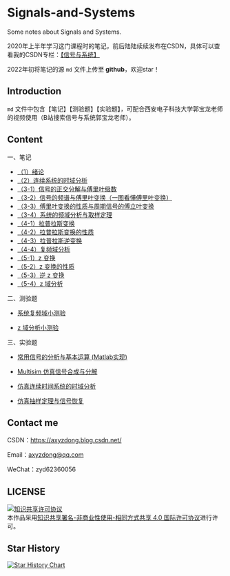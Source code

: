 # Signals-and-Systems

Some notes about Signals and Systems.

2020年上半年学习这门课程时的笔记，前后陆陆续续发布在CSDN，具体可以查看我的CSDN专栏：[【信号与系统】](https://blog.csdn.net/qq_43328313/category_9785559.html)

2022年初将笔记的源 `md` 文件上传至 **github**，欢迎star！

## Introduction

`md` 文件中包含【笔记】【测验题】【实验题】，可配合西安电子科技大学郭宝龙老师的视频使用（B站搜索信号与系统郭宝龙老师）。

## Content

一、笔记

- [（1）绪论](https://github.com/AXYZdong/Signals-and-Systems/blob/main/%E3%80%90%E4%BF%A1%E5%8F%B7%E4%B8%8E%E7%B3%BB%E7%BB%9F%E3%80%91%E7%AC%94%E8%AE%B0%EF%BC%881%EF%BC%89%E7%BB%AA%E8%AE%BA.md)
- [（2）连续系统的时域分析](https://github.com/AXYZdong/Signals-and-Systems/blob/main/%E3%80%90%E4%BF%A1%E5%8F%B7%E4%B8%8E%E7%B3%BB%E7%BB%9F%E3%80%91%E7%AC%94%E8%AE%B0%EF%BC%882%EF%BC%89%E8%BF%9E%E7%BB%AD%E7%B3%BB%E7%BB%9F%E7%9A%84%E6%97%B6%E5%9F%9F%E5%88%86%E6%9E%90.md)
- [（3-1）信号的正交分解与傅里叶级数](https://github.com/AXYZdong/Signals-and-Systems/blob/main/%E3%80%90%E4%BF%A1%E5%8F%B7%E4%B8%8E%E7%B3%BB%E7%BB%9F%E3%80%91%E7%AC%94%E8%AE%B0%EF%BC%883-1%EF%BC%89%E4%BF%A1%E5%8F%B7%E7%9A%84%E6%AD%A3%E4%BA%A4%E5%88%86%E8%A7%A3%E4%B8%8E%E5%82%85%E9%87%8C%E5%8F%B6%E7%BA%A7%E6%95%B0.md)
- [（3-2）信号的频谱与傅里叶变换（一图看懂傅里叶变换）](https://github.com/AXYZdong/Signals-and-Systems/blob/main/%E3%80%90%E4%BF%A1%E5%8F%B7%E4%B8%8E%E7%B3%BB%E7%BB%9F%E3%80%91%E7%AC%94%E8%AE%B0%EF%BC%883-2%EF%BC%89%E4%BF%A1%E5%8F%B7%E7%9A%84%E9%A2%91%E8%B0%B1%E4%B8%8E%E5%82%85%E9%87%8C%E5%8F%B6%E5%8F%98%E6%8D%A2%EF%BC%88%E4%B8%80%E5%9B%BE%E7%9C%8B%E6%87%82%E5%82%85%E9%87%8C%E5%8F%B6%E5%8F%98%E6%8D%A2%EF%BC%89.md)
- [（3-3）傅里叶变换的性质与周期信号的傅立叶变换](https://github.com/AXYZdong/Signals-and-Systems/blob/main/%E3%80%90%E4%BF%A1%E5%8F%B7%E4%B8%8E%E7%B3%BB%E7%BB%9F%E3%80%91%E7%AC%94%E8%AE%B0%EF%BC%883-3%EF%BC%89%E5%82%85%E9%87%8C%E5%8F%B6%E5%8F%98%E6%8D%A2%E7%9A%84%E6%80%A7%E8%B4%A8%E4%B8%8E%E5%91%A8%E6%9C%9F%E4%BF%A1%E5%8F%B7%E7%9A%84%E5%82%85%E7%AB%8B%E5%8F%B6%E5%8F%98%E6%8D%A2.md)
- [（3-4）系统的频域分析与取样定理](https://github.com/AXYZdong/Signals-and-Systems/blob/main/%E3%80%90%E4%BF%A1%E5%8F%B7%E4%B8%8E%E7%B3%BB%E7%BB%9F%E3%80%91%E7%AC%94%E8%AE%B0%EF%BC%883-4%EF%BC%89%E7%B3%BB%E7%BB%9F%E7%9A%84%E9%A2%91%E5%9F%9F%E5%88%86%E6%9E%90%E4%B8%8E%E5%8F%96%E6%A0%B7%E5%AE%9A%E7%90%86.md)
- [（4-1）拉普拉斯变换](https://github.com/AXYZdong/Signals-and-Systems/blob/main/%E3%80%90%E4%BF%A1%E5%8F%B7%E4%B8%8E%E7%B3%BB%E7%BB%9F%E3%80%91%E7%AC%94%E8%AE%B0%EF%BC%884-1%EF%BC%89%E6%8B%89%E6%99%AE%E6%8B%89%E6%96%AF%E5%8F%98%E6%8D%A2.md)
- [（4-2）拉普拉斯变换的性质](https://github.com/AXYZdong/Signals-and-Systems/blob/main/%E3%80%90%E4%BF%A1%E5%8F%B7%E4%B8%8E%E7%B3%BB%E7%BB%9F%E3%80%91%E7%AC%94%E8%AE%B0%EF%BC%884-2%EF%BC%89%E6%8B%89%E6%99%AE%E6%8B%89%E6%96%AF%E5%8F%98%E6%8D%A2%E7%9A%84%E6%80%A7%E8%B4%A8.md)
- [（4-3）拉普拉斯逆变换](https://github.com/AXYZdong/Signals-and-Systems/blob/main/%E3%80%90%E4%BF%A1%E5%8F%B7%E4%B8%8E%E7%B3%BB%E7%BB%9F%E3%80%91%E7%AC%94%E8%AE%B0%EF%BC%884-3%EF%BC%89%E6%8B%89%E6%99%AE%E6%8B%89%E6%96%AF%E9%80%86%E5%8F%98%E6%8D%A2.md)
- [（4-4）复频域分析](https://github.com/AXYZdong/Signals-and-Systems/blob/main/%E3%80%90%E4%BF%A1%E5%8F%B7%E4%B8%8E%E7%B3%BB%E7%BB%9F%E3%80%91%E7%AC%94%E8%AE%B0%EF%BC%884-4%EF%BC%89%E5%A4%8D%E9%A2%91%E5%9F%9F%E5%88%86%E6%9E%90.md)
- [（5-1）z 变换](https://github.com/AXYZdong/Signals-and-Systems/blob/main/%E3%80%90%E4%BF%A1%E5%8F%B7%E4%B8%8E%E7%B3%BB%E7%BB%9F%E3%80%91%E7%AC%94%E8%AE%B0%EF%BC%885-1%EF%BC%89z%20%E5%8F%98%E6%8D%A2.md)
- [（5-2）z 变换的性质](https://github.com/AXYZdong/Signals-and-Systems/blob/main/%E3%80%90%E4%BF%A1%E5%8F%B7%E4%B8%8E%E7%B3%BB%E7%BB%9F%E3%80%91%E7%AC%94%E8%AE%B0%EF%BC%885-2%EF%BC%89z%20%E5%8F%98%E6%8D%A2%E7%9A%84%E6%80%A7%E8%B4%A8.md)
- [（5-3）逆 z 变换](https://github.com/AXYZdong/Signals-and-Systems/blob/main/%E3%80%90%E4%BF%A1%E5%8F%B7%E4%B8%8E%E7%B3%BB%E7%BB%9F%E3%80%91%E7%AC%94%E8%AE%B0%EF%BC%885-3%EF%BC%89%E9%80%86%20z%20%E5%8F%98%E6%8D%A2.md)
- [（5-4）z 域分析](https://github.com/AXYZdong/Signals-and-Systems/blob/main/%E3%80%90%E4%BF%A1%E5%8F%B7%E4%B8%8E%E7%B3%BB%E7%BB%9F%E3%80%91%E7%AC%94%E8%AE%B0%EF%BC%885-4%EF%BC%89z%20%E5%9F%9F%E5%88%86%E6%9E%90.md)

二、测验题

- [系统复频域小测验](https://github.com/AXYZdong/Signals-and-Systems/blob/main/%E3%80%90%E4%BF%A1%E5%8F%B7%E4%B8%8E%E7%B3%BB%E7%BB%9F%E3%80%91%E7%B3%BB%E7%BB%9F%E5%A4%8D%E9%A2%91%E5%9F%9F%E5%B0%8F%E6%B5%8B%E9%AA%8C.md)

- [z 域分析小测验](https://github.com/AXYZdong/Signals-and-Systems/blob/main/%E3%80%90%E4%BF%A1%E5%8F%B7%E4%B8%8E%E7%B3%BB%E7%BB%9F%E3%80%91z%20%E5%9F%9F%E5%88%86%E6%9E%90%E5%B0%8F%E6%B5%8B%E9%AA%8C.md)

三、实验题

- [常用信号的分析与基本运算 (Matlab实现)](https://github.com/AXYZdong/Signals-and-Systems/blob/main/%E3%80%90%E4%BF%A1%E5%8F%B7%E4%B8%8E%E7%B3%BB%E7%BB%9F%E3%80%91%E5%B8%B8%E7%94%A8%E4%BF%A1%E5%8F%B7%E7%9A%84%E5%88%86%E6%9E%90%E4%B8%8E%E5%9F%BA%E6%9C%AC%E8%BF%90%E7%AE%97%20(Matlab%E5%AE%9E%E7%8E%B0).md)

- [Multisim 仿真信号合成与分解](https://github.com/AXYZdong/Signals-and-Systems/blob/main/%E3%80%90%E4%BF%A1%E5%8F%B7%E4%B8%8E%E7%B3%BB%E7%BB%9F%E3%80%91Multisim%20%E4%BB%BF%E7%9C%9F%E4%BF%A1%E5%8F%B7%E5%90%88%E6%88%90%E4%B8%8E%E5%88%86%E8%A7%A3.md)

- [仿真连续时间系统的时域分析](https://github.com/AXYZdong/Signals-and-Systems/blob/main/%E3%80%90%E4%BF%A1%E5%8F%B7%E4%B8%8E%E7%B3%BB%E7%BB%9F%E3%80%91Multisim%20%E4%BB%BF%E7%9C%9F%E8%BF%9E%E7%BB%AD%E6%97%B6%E9%97%B4%E7%B3%BB%E7%BB%9F%E7%9A%84%E6%97%B6%E5%9F%9F%E5%88%86%E6%9E%90.md)

- [仿真抽样定理与信号恢复](https://github.com/AXYZdong/Signals-and-Systems/blob/main/%E3%80%90%E4%BF%A1%E5%8F%B7%E4%B8%8E%E7%B3%BB%E7%BB%9F%E3%80%91Multisim%20%E4%BB%BF%E7%9C%9F%E6%8A%BD%E6%A0%B7%E5%AE%9A%E7%90%86%E4%B8%8E%E4%BF%A1%E5%8F%B7%E6%81%A2%E5%A4%8D.md)


## Contact me

CSDN：https://axyzdong.blog.csdn.net/

Email：axyzdong@qq.com

WeChat：zyd62360056

## LICENSE
<a rel="license" href="http://creativecommons.org/licenses/by-nc-sa/4.0/"><img alt="知识共享许可协议" style="border-width:0" src="https://img.shields.io/badge/license-CC%20BY--NC--SA%204.0-lightgrey" /></a><br />本作品采用<a rel="license" href="http://creativecommons.org/licenses/by-nc-sa/4.0/">知识共享署名-非商业性使用-相同方式共享 4.0 国际许可协议</a>进行许可。


## Star History

[![Star History Chart](https://api.star-history.com/svg?repos=AXYZdong/Signals-and-Systems&type=Date)](https://star-history.com/#AXYZdong/Signals-and-Systems&Date)


<!---## Stargazers over time--->

<!---[![Stargazers over time](https://starchart.cc/AXYZdong/Signals-and-Systems.svg)](https://starchart.cc/AXYZdong/Signals-and-Systems)--->



